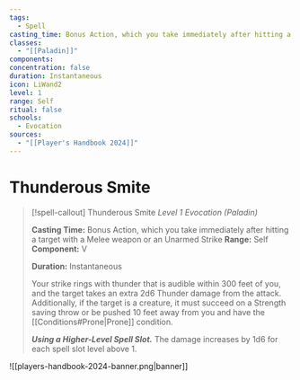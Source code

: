 ```yaml
---
tags:
  - Spell
casting_time: Bonus Action, which you take immediately after hitting a target with a Melee weapon or an Unarmed Strike
classes:
  - "[[Paladin]]"
components: 
concentration: false
duration: Instantaneous
icon: LiWand2
level: 1
range: Self
ritual: false
schools:
  - Evocation
sources:
  - "[[Player's Handbook 2024]]"
---
```


# Thunderous Smite

>[!spell-callout] Thunderous Smite
>_Level 1 Evocation (Paladin)_
>
>**Casting Time:** Bonus Action, which you take immediately after hitting a target with a Melee weapon or an Unarmed Strike
>**Range:** Self
>**Component:** V
>
>**Duration:** Instantaneous
>
>Your strike rings with thunder that is audible within 300 feet of you, and the target takes an extra 2d6 Thunder damage from the attack. Additionally, if the target is a creature, it must succeed on a Strength saving throw or be pushed 10 feet away from you and have the [[Conditions#Prone\|Prone]] condition.
>
>**_Using a Higher-Level Spell Slot._** The damage increases by 1d6 for each spell slot level above 1.


![[players-handbook-2024-banner.png|banner]]
